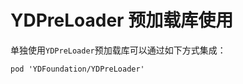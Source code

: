 # YDPreLoader 预加载库使用

单独使用`YDPreLoader`预加载库可以通过如下方式集成：

``` cocoapods
pod 'YDFoundation/YDPreLoader'
```